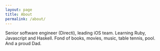 ```yaml
---
layout: page
title: About
permalink: /about/
---
```


Senior software engineer (Directi), leading iOS team. Learning Ruby, Javascript and Haskell. Fond of books, movies, music, table tennis, pool. And a proud Dad.
